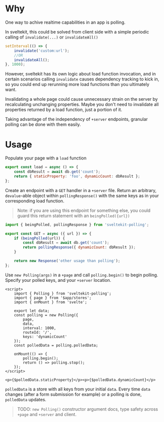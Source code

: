 # Why

One way to achive realtime capabilities in an app is polling.

In sveltekit, this could be solved from client side with a simple periodic calling of `invalidate(...)` or `invalidateAll()`

```js
setInterval(() => {
	invalidate('custom:url');
	//OR
	invalidateAll();
}, 1000);
```

However, sveltekit has its own logic about load function invocation, and in certain scenarios calling `invalidate` causes dependency tracking to kick in, so you could end up rerunning more load functions than you ultimately want.

Invalidating a whole page could cause unnecessary strain on the server by recalculating unchanging properties. Maybe you don't need to invalidate all properties returned by a load function, just a portion of it.

Taking advantage of the independency of `+server` endpoints, granular polling can be done with them easily.

# Usage

Populate your page with a `load` function

```js
export const load = async () => {
	const dbResult = await db.get('count');
	return { staticProperty: 'foo', dynamicCount: dbResult };
};
```

Create an endpoint with a `GET` handler in a `+server` file. Return an arbitrary, `devalue`-able object within `pollingResponse()` with the same keys as in your corresponding load function.

> Note: if you are using this endpoint for something else, you could guard this return statement with an `beingPolled({url})`

```js
import { beingPolled, pollingResponse } from 'sveltekit-polling';

export const GET = async ({ url }) => {
	if (beingPolled(url)) {
		const dbResult = await db.get('count');
		return pollingResponse({ dynamicCount: dbResult });
	}

	return new Response('other usage than polling');
};
```

Use `new Polling(args)` in a `+page` and call `polling.begin()` to begin polling. Specify your polled keys, and your `+server` location.

```svelte
<script>
	import { Polling } from 'sveltekit-polling';
	import { page } from '$app/stores';
	import { onMount } from 'svelte';

	export let data;
	const polling = new Polling({
		page,
		data,
		interval: 1000,
		routeId: '/',
		keys: 'dynamicCount'
	});
	const polledData = polling.polledData;

	onMount(() => {
		polling.begin();
		return () => polling.stop();
	});
</script>

<p>{$polledData.staticProperty}</p><p>{$polledData.dynamicCount}</p>
```

`polledData` is a store with all keys from your initial `data`. Every time `data` changes (after a form submission for example) or a polling is done, `polledData` updates.

> TODO: `new Polling()` constructor argument docs, type safety across `+page` and `+server` and client.
